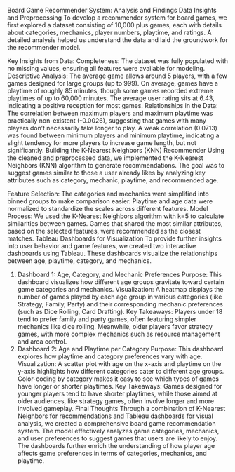 Board Game Recommender System: Analysis and Findings
Data Insights and Preprocessing
To develop a recommender system for board games, we first explored a dataset consisting of 10,000 plus games, each with details about categories, mechanics, player numbers, playtime, and ratings. A detailed analysis helped us understand the data and laid the groundwork for the recommender model.

Key Insights from Data:
Completeness: The dataset was fully populated with no missing values, ensuring all features were available for modeling.
Descriptive Analysis:
The average game allows around 5 players, with a few games designed for large groups (up to 999).
On average, games have a playtime of roughly 85 minutes, though some games recorded extreme playtimes of up to 60,000 minutes.
The average user rating sits at 6.43, indicating a positive reception for most games.
Relationships in the Data:
The correlation between maximum players and maximum playtime was practically non-existent (-0.0026), suggesting that games with many players don’t necessarily take longer to play.
A weak correlation (0.0713) was found between minimum players and minimum playtime, indicating a slight tendency for more players to increase game length, but not significantly.
Building the K-Nearest Neighbors (KNN) Recommender
Using the cleaned and preprocessed data, we implemented the K-Nearest Neighbors (KNN) algorithm to generate recommendations. The goal was to suggest games similar to those a user already likes by analyzing key attributes such as category, mechanic, playtime, and recommended age.

Feature Selection:
The categories and mechanics were simplified into binned groups to make comparison easier.
Playtime and age data were normalized to standardize the scales across different features.
Model Process:
We used the K-Nearest Neighbors algorithm with k=5 to calculate similarities between games.
Games that shared the most similar attributes, based on the selected features, were recommended as the closest matches.
Tableau Dashboards for Visualization
To provide further insights into user behavior and game features, we created two interactive dashboards using Tableau. These dashboards visualize the relationships between age, playtime, category, and mechanics.

1. Dashboard 1: Age, Category, and Mechanic Preferences
Purpose: This dashboard visualizes how different age groups gravitate toward certain game categories and mechanics.
Visualization: A heatmap displays the number of games played by each age group in various categories (like Strategy, Family, Party) and their corresponding mechanic preferences (such as Dice Rolling, Card Drafting).
Key Takeaways: Players under 18 tend to prefer family and party games, often featuring simpler mechanics like dice rolling. Meanwhile, older players favor strategy games, with more complex mechanics such as resource management and area control.
2. Dashboard 2: Age and Playtime per Category
Purpose: This dashboard explores how playtime and category preferences vary with age.
Visualization: A scatter plot with age on the x-axis and playtime on the y-axis highlights how different categories cater to different age groups. Color-coding by category makes it easy to see which types of games have longer or shorter playtimes.
Key Takeaways: Games designed for younger players tend to have shorter playtimes, while those aimed at older audiences, like strategy games, often involve longer and more involved gameplay.
Final Thoughts
Through a combination of K-Nearest Neighbors for recommendations and Tableau dashboards for visual analysis, we created a comprehensive board game recommendation system. The model effectively analyzes game categories, mechanics, and user preferences to suggest games that users are likely to enjoy. The dashboards further enrich the understanding of how player age affects game preferences in terms of categories, mechanics, and playtime.